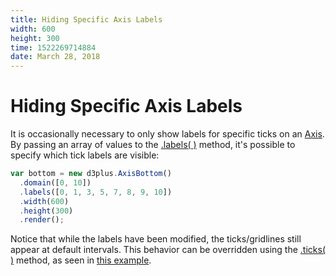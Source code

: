 ```yaml
---
title: Hiding Specific Axis Labels
width: 600
height: 300
time: 1522269714884
date: March 28, 2018
---
```


[width]: 600
[height]: 300

# Hiding Specific Axis Labels

It is occasionally necessary to only show labels for specific ticks on an [Axis](http://d3plus.org/docs/#Axis). By passing an array of values to the [.labels( )](http://d3plus.org/docs/#Axis.labels) method, it's possible to specify which tick labels are visible:

```js
var bottom = new d3plus.AxisBottom()
  .domain([0, 10])
  .labels([0, 1, 3, 5, 7, 8, 9, 10])
  .width(600)
  .height(300)
  .render();
```

Notice that while the labels have been modified, the ticks/gridlines still appear at default intervals. This behavior can be overridden using the [.ticks( )](http://d3plus.org/docs/#Axis.ticks) method, as seen in [this example](http://d3plus.org/examples/d3plus-axis/ticks/).

